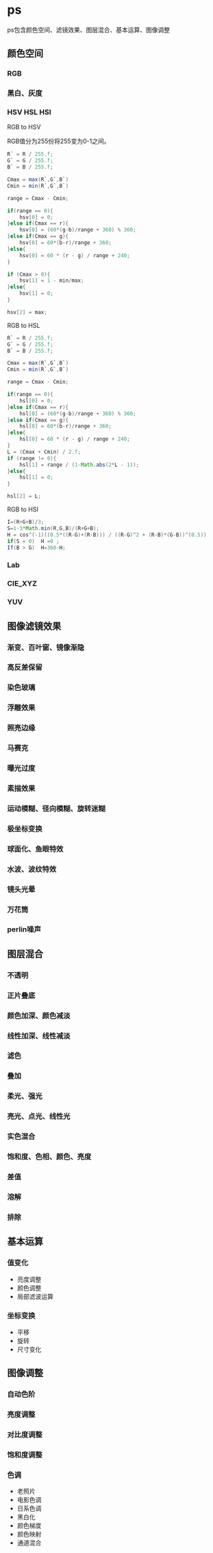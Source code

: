 # ps

ps包含颜色空间、滤镜效果、图层混合、基本运算、图像调整

## 颜色空间

### RGB

### 黑白、灰度

### HSV HSL HSI

RGB to HSV

RGB值分为255份将255变为0-1之间。

```java
R` = R / 255.f;
G` = G / 255.f;
B` = B / 255.f;

Cmax = max(R`,G`,B`)
Cmin = min(R`,G`,B`)

range = Cmax - Cmin;

if(range == 0){
    hsv[0] = 0;
}else if(Cmax == r){
    hsv[0] = (60*(g-b)/range + 360) % 360;
}else if(Cmax == g){
    hsv[0] = 60*(b-r)/range + 360;
}else{
    hsv[0] = 60 * (r - g) / range + 240;    
}

if (Cmax > 0){
    hsv[1] = 1 - min/max;
}else{
    hsv[1] = 0;    
}

hsv[2] = max;
```


RGB to HSL

```java
R` = R / 255.f;
G` = G / 255.f;
B` = B / 255.f;

Cmax = max(R`,G`,B`)
Cmin = min(R`,G`,B`)

range = Cmax - Cmin;

if(range == 0){
    hsl[0] = 0;
}else if(Cmax == r){
    hsl[0] = (60*(g-b)/range + 360) % 360;
}else if(Cmax == g){
    hsl[0] = 60*(b-r)/range + 360;
}else{
    hsl[0] = 60 * (r - g) / range + 240;    
}
L = (Cmax + Cmin) / 2.f;
if (range != 0){
    hsl[1] = range / (1-Math.abs(2*L - 1));
}else{
    hsl[1] = 0;    
}

hsl[2] = L;
```

RGB to HSI
```java
I=(R+G+B)/3;
S=1-3*Math.min(R,G,B)/(R+G+B);
H = cos^(-1)((0.5*((R-G)+(R-B))) / ((R-G)^2 + (R-B)*(G-B))^(0.5))
if(S = 0)  H =0 ;
If(B > G)  H=360-H;
```


### Lab

### CIE_XYZ

### YUV

## 图像滤镜效果

### 渐变、百叶窗、镜像渐隐

### 高反差保留

### 染色玻璃

### 浮雕效果

### 照亮边缘

### 马赛克

### 曝光过度

### 素描效果

### 运动模糊、径向模糊、旋转迷糊

### 极坐标变换

### 球面化、鱼眼特效

### 水波、波纹特效

### 镜头光晕

### 万花筒

### perlin噪声

## 图层混合

### 不透明

### 正片叠底

### 颜色加深、颜色减淡

### 线性加深、线性减淡

### 滤色

### 叠加

### 柔光、强光

### 亮光、点光、线性光

### 实色混合

### 饱和度、色相、颜色、亮度

### 差值

### 溶解

### 排除

## 基本运算

### 值变化

- 亮度调整
- 颜色调整
- 局部滤波运算

### 坐标变换

- 平移
- 旋转
- 尺寸变化

## 图像调整

### 自动色阶

### 亮度调整

### 对比度调整

### 饱和度调整

### 色调

- 老照片
- 电影色调
- 日系色调
- 黑白化
- 颜色梯度
- 颜色映射
- 通道混合

